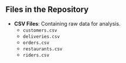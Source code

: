 ## Files in the Repository

- **CSV Files**: Containing raw data for analysis.
  - `customers.csv`
  - `deliveries.csv`
  - `orders.csv`
  - `restaurants.csv`
  - `riders.csv`

